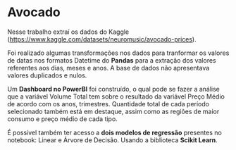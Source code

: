 # Avocado

Nesse trabalho extraí os dados do Kaggle (https://www.kaggle.com/datasets/neuromusic/avocado-prices). 

Foi realizado algumas transformações nos dados para tranformar os valores de datas nos formatos Datetime do **Pandas** para a extração dos valores referentes aos dias, meses e anos. A base de dados não apresentava valores duplicados e nulos.

Um **Dashboard no PowerBI** foi construído, o qual pode se fazer a análise que a variável Volume Total tem sobre o resultado da  variável Preço Médio de acordo com os anos, trimestres. Quantidade total de cada período selecionado também está em destaque, assim como as regiões de maior consumo e preço médio de cada tipo.

É possível também ter acesso a **dois modelos de regressão** presentes no notebook: Linear e Árvore de Decisão. Usando a biblioteca **Scikit Learn**.
